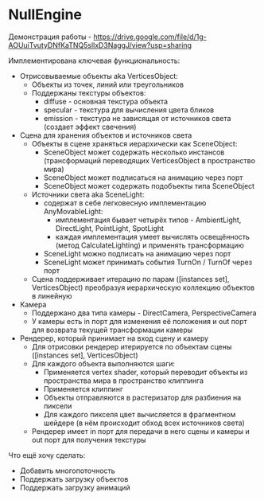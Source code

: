 # NullEngine

Демонстрация работы - <https://drive.google.com/file/d/1g-AOUuiTvutyDNfKaTNQ5sllxD3NaggJ/view?usp=sharing>

Имплементирована ключевая функциональность:

* Отрисовываемые объекты aka VerticesObject:
  * Объекты из точек, линий или треугольников
  * Поддержаны текстуры объектов:
    * diffuse - основная текстура объекта
    * specular - текстура для вычисления цвета бликов
    * emission - текстура не зависящая от источников света (создает эффект свечения)
* Сцена для хранения объектов и источников света
  * Объекты в сцене храняться иерархически как SceneObject:
    * SceneObject может содержать несколько инстансов (трансформаций переводящих VerticesObject в пространство мира)
    * SceneObject может подписаться на анимацию через порт
    * SceneObject может содержать подобъекты типа SceneObject
  * Источники света aka SceneLight:
    * содержат в себе легковесную имплементацию AnyMovableLight:
      * имплементация бывает четырёх типов - AmbientLight, DirectLight, PointLight, SpotLight
      * каждая имплементация умеет вычислять освещённость (метод CalculateLighting) и применять трансформацию
    * SceneLight можно подписать на анимацию через порт
    * SceneLight может принимать события TurnOn / TurnOf через порт
  * Сцена поддерживает итерацию по парам ([instances set], VerticesObject) преобразуя иерархическую коллекцию объектов в линейную
* Камера
  * Поддержано два типа камеры - DirectCamera, PerspectiveCamera
  * У камеры есть in порт для изменения её положения и out порт для возврата текущей трансформации камеры
* Рендерер, который принимает на вход сцену и камеру
  * Для отрисовки рендерер итерируется по объектам сцены ([instances set], VerticesObject)
  * Для каждого объекта выполняются шаги:
    * Применяется vertex shader, который переводит объекты из пространства мира в пространство клиппинга
    * Применяется клиппинг
    * Объекты отправляются в растеризатор для разбиения на пиксели
    * Для каждого пикселя цвет вычисляется в фрагментном шейдере (в нём происходит обход всех источников света)
  * Рендерер имеет in порт для передачи в него сцены и камеры и out порт для получения текстуры

Что ещё хочу сделать:

* Добавить многопоточность
* Поддержать загрузку объектов
* Поддержать загрузку анимаций
